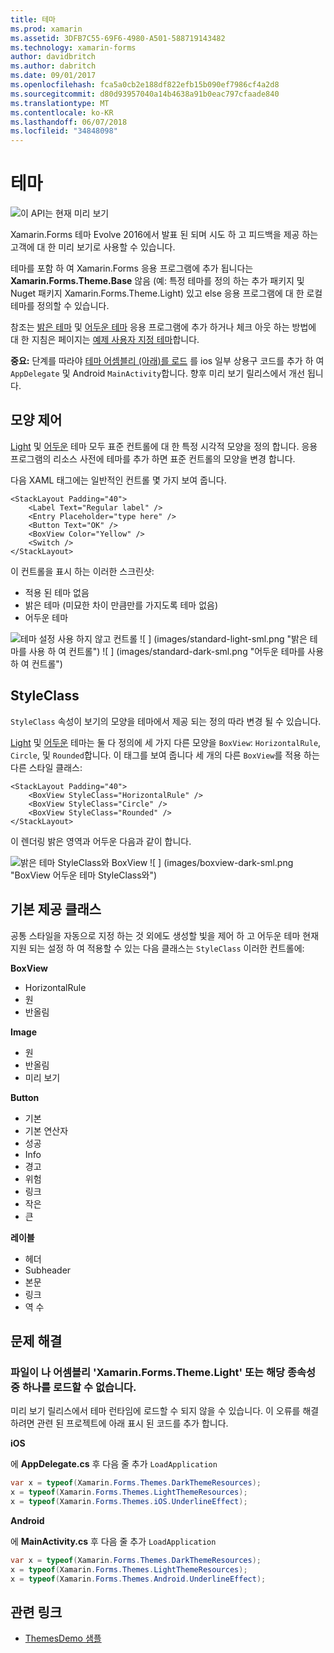 ```yaml
---
title: 테마
ms.prod: xamarin
ms.assetid: 3DFB7C55-69F6-4980-A501-588719143482
ms.technology: xamarin-forms
author: davidbritch
ms.author: dabritch
ms.date: 09/01/2017
ms.openlocfilehash: fca5a0cb2e188df822efb15b090ef7986cf4a2d8
ms.sourcegitcommit: d80d93957040a14b4638a91b0eac797cfaade840
ms.translationtype: MT
ms.contentlocale: ko-KR
ms.lasthandoff: 06/07/2018
ms.locfileid: "34848098"
---
```

# <a name="themes"></a>테마

![](~/media/shared/preview.png "이 API는 현재 미리 보기")

Xamarin.Forms 테마 Evolve 2016에서 발표 된 되며 시도 하 고 피드백을 제공 하는 고객에 대 한 미리 보기로 사용할 수 있습니다.

테마를 포함 하 여 Xamarin.Forms 응용 프로그램에 추가 됩니다는 **Xamarin.Forms.Theme.Base** 않음 (예: 특정 테마를 정의 하는 추가 패키지 및 Nuget 패키지 Xamarin.Forms.Theme.Light) 있고 else 응용 프로그램에 대 한 로컬 테마를 정의할 수 있습니다.

참조는 [밝은 테마](light.md) 및 [어두운 테마](dark.md) 응용 프로그램에 추가 하거나 체크 아웃 하는 방법에 대 한 지침은 페이지는 [예제 사용자 지정 테마](custom.md)합니다.

**중요:** 단계를 따라야 [테마 어셈블리 (아래)를 로드](#loadtheme) 를 ios 일부 상용구 코드를 추가 하 여 `AppDelegate` 및 Android `MainActivity`합니다. 향후 미리 보기 릴리스에서 개선 됩니다.


## <a name="control-appearance"></a>모양 제어

[Light](light.md) 및 [어두운](dark.md) 테마 모두 표준 컨트롤에 대 한 특정 시각적 모양을 정의 합니다. 응용 프로그램의 리소스 사전에 테마를 추가 하면 표준 컨트롤의 모양을 변경 합니다.

다음 XAML 태그에는 일반적인 컨트롤 몇 가지 보여 줍니다.

```xaml
<StackLayout Padding="40">
    <Label Text="Regular label" />
    <Entry Placeholder="type here" />
    <Button Text="OK" />
    <BoxView Color="Yellow" />
    <Switch />
</StackLayout>
```

이 컨트롤을 표시 하는 이러한 스크린샷:

* 적용 된 테마 없음
* 밝은 테마 (미묘한 차이 만큼만를 가지도록 테마 없음)
* 어두운 테마

![](images/standard-none-sml.png "테마 설정 사용 하지 않고 컨트롤") ![ ] (images/standard-light-sml.png "밝은 테마를 사용 하 여 컨트롤") ![ ] (images/standard-dark-sml.png "어두운 테마를 사용 하 여 컨트롤")

<a name="styleclass" />

## <a name="styleclass"></a>StyleClass

`StyleClass` 속성이 보기의 모양을 테마에서 제공 되는 정의 따라 변경 될 수 있습니다.

[Light](light.md) 및 [어두운](dark.md) 테마는 둘 다 정의에 세 가지 다른 모양을 `BoxView`: `HorizontalRule`, `Circle`, 및 `Rounded`합니다. 이 태그를 보여 줍니다 세 개의 다른 `BoxView`를 적용 하는 다른 스타일 클래스:

```xaml
<StackLayout Padding="40">
    <BoxView StyleClass="HorizontalRule" />
    <BoxView StyleClass="Circle" />
    <BoxView StyleClass="Rounded" />
</StackLayout>
```

이 렌더링 밝은 영역과 어두운 다음과 같이 합니다.

![](images/boxview-light-sml.png "밝은 테마 StyleClass와 BoxView") ![ ] (images/boxview-dark-sml.png "BoxView 어두운 테마 StyleClass와")

<a name="builtin" />

## <a name="built-in-classes"></a>기본 제공 클래스

공통 스타일을 자동으로 지정 하는 것 외에도 생성할 빛을 제어 하 고 어두운 테마 현재 지원 되는 설정 하 여 적용할 수 있는 다음 클래스는 `StyleClass` 이러한 컨트롤에:

**BoxView**

* HorizontalRule
* 원
* 반올림

**Image**

* 원
* 반올림
* 미리 보기

**Button**

* 기본
* 기본 연산자
* 성공
* Info
* 경고
* 위험
* 링크
* 작은
* 큰

**레이블**

* 헤더
* Subheader
* 본문
* 링크
* 역 수


## <a name="troubleshooting"></a>문제 해결

<a name="loadtheme" />

### <a name="could-not-load-file-or-assembly-xamarinformsthemelight-or-one-of-its-dependencies"></a>파일이 나 어셈블리 'Xamarin.Forms.Theme.Light' 또는 해당 종속성 중 하나를 로드할 수 없습니다.

미리 보기 릴리스에서 테마 런타임에 로드할 수 되지 않을 수 있습니다. 이 오류를 해결 하려면 관련 된 프로젝트에 아래 표시 된 코드를 추가 합니다.

**iOS**

에 **AppDelegate.cs** 후 다음 줄 추가 `LoadApplication`

```csharp
var x = typeof(Xamarin.Forms.Themes.DarkThemeResources);
x = typeof(Xamarin.Forms.Themes.LightThemeResources);
x = typeof(Xamarin.Forms.Themes.iOS.UnderlineEffect);
```

**Android**

에 **MainActivity.cs** 후 다음 줄 추가 `LoadApplication`

```csharp
var x = typeof(Xamarin.Forms.Themes.DarkThemeResources);
x = typeof(Xamarin.Forms.Themes.LightThemeResources);
x = typeof(Xamarin.Forms.Themes.Android.UnderlineEffect);
```


## <a name="related-links"></a>관련 링크

- [ThemesDemo 샘플](https://github.com/xamarin/xamarin-forms-samples/tree/master/Themes/ThemesDemo)
